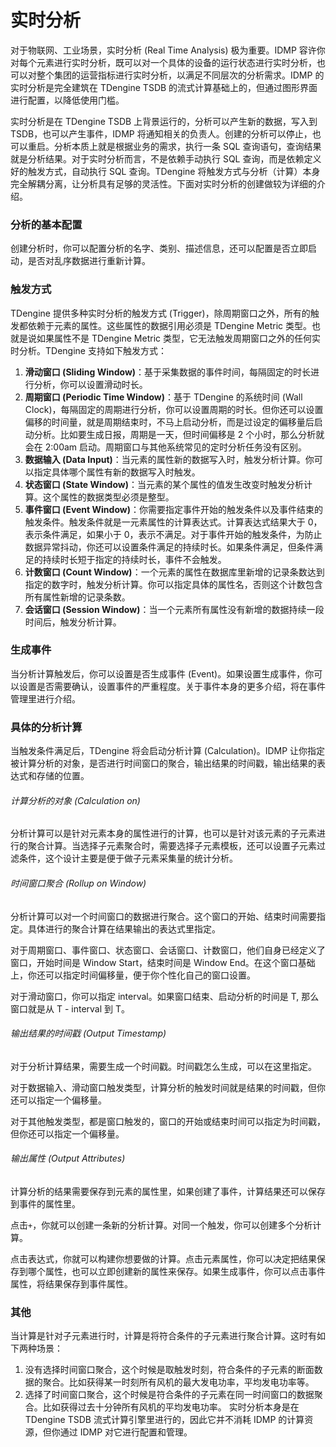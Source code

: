 # 实时分析

对于物联网、工业场景，实时分析 (Real Time Analysis) 极为重要。IDMP 容许你对每个元素进行实时分析，既可以对一个具体的设备的运行状态进行实时分析，也可以对整个集团的运营指标进行实时分析，以满足不同层次的分析需求。IDMP 的实时分析是完全建筑在 TDengine TSDB 的流式计算基础上的，但通过图形界面进行配置，以降低使用门槛。

实时分析是在 TDengine TSDB 上背景运行的，分析可以产生新的数据，写入到 TSDB，也可以产生事件，IDMP 将通知相关的负责人。创建的分析可以停止，也可以重启。分析本质上就是根据业务的需求，执行一条 SQL 查询语句，查询结果就是分析结果。对于实时分析而言，不是依赖手动执行 SQL 查询，而是依赖定义好的触发方式，自动执行 SQL 查询。TDengine 将触发方式与分析（计算）本身完全解耦分离，让分析具有足够的灵活性。下面对实时分析的创建做较为详细的介绍。

### 分析的基本配置

创建分析时，你可以配置分析的名字、类别、描述信息，还可以配置是否立即启动，是否对乱序数据进行重新计算。

### 触发方式

TDengine 提供多种实时分析的触发方式 (Trigger)，除周期窗口之外，所有的触发都依赖于元素的属性。这些属性的数据引用必须是 TDengine Metric 类型。也就是说如果属性不是 TDengine Metric 类型，它无法触发周期窗口之外的任何实时分析。TDengine 支持如下触发方式：

1. **滑动窗口 (Sliding Window)**：基于采集数据的事件时间，每隔固定的时长进行分析，你可以设置滑动时长。
2. **周期窗口 (Periodic Time Window)**：基于 TDengine 的系统时间 (Wall Clock)，每隔固定的周期进行分析，你可以设置周期的时长。但你还可以设置偏移的时间量，就是周期结束时，不马上启动分析，而是过设定的偏移量后启动分析。比如要生成日报，周期是一天，但时间偏移是 2 个小时，那么分析就会在 2:00am 启动。周期窗口与其他系统常见的定时分析任务没有区别。
3. **数据输入 (Data Input)**：当元素的属性新的数据写入时，触发分析计算。你可以指定具体哪个属性有新的数据写入时触发。
4. **状态窗口 (State Window)**：当元素的某个属性的值发生改变时触发分析计算。这个属性的数据类型必须是整型。
5. **事件窗口 (Event Window)**：你需要指定事件开始的触发条件以及事件结束的触发条件。触发条件就是一元素属性的计算表达式。计算表达式结果大于 0，表示条件满足，如果小于 0，表示不满足。对于事件开始的触发条件，为防止数据异常抖动，你还可以设置条件满足的持续时长。如果条件满足，但条件满足的持续时长短于指定的持续时长，事件不会触发。
6. **计数窗口 (Count Window)**：一个元素的属性在数据库里新增的记录条数达到指定的数字时，触发分析计算。你可以指定具体的属性名，否则这个计数包含所有属性新增的记录条数。
7. **会话窗口 (Session Window)**：当一个元素所有属性没有新增的数据持续一段时间后，触发分析计算。

### 生成事件

当分析计算触发后，你可以设置是否生成事件 (Event)。如果设置生成事件，你可以设置是否需要确认，设置事件的严重程度。关于事件本身的更多介绍，将在事件管理里进行介绍。

### 具体的分析计算

当触发条件满足后，TDengine 将会启动分析计算 (Calculation)。IDMP 让你指定被计算分析的对象，是否进行时间窗口的聚合，输出结果的时间戳，输出结果的表达式和存储的位置。

###### 计算分析的对象 (Calculation on)

分析计算可以是针对元素本身的属性进行的计算，也可以是针对该元素的子元素进行的聚合计算。当选择子元素聚合时，需要选择子元素模板，还可以设置子元素过滤条件，这个设计主要是便于做子元素采集量的统计分析。

###### 时间窗口聚合 (Rollup on Window)

分析计算可以对一个时间窗口的数据进行聚合。这个窗口的开始、结束时间需要指定。具体进行的聚合计算在结果输出的表达式里指定。

对于周期窗口、事件窗口、状态窗口、会话窗口、计数窗口，他们自身已经定义了窗口，开始时间是 Window Start，结束时间是 Window End。在这个窗口基础上，你还可以指定时间偏移量，便于你个性化自己的窗口设置。

对于滑动窗口，你可以指定 interval。如果窗口结束、启动分析的时间是 T, 那么窗口就是从 T - interval 到 T。

###### 输出结果的时间戳 (Output Timestamp)

对于分析计算结果，需要生成一个时间戳。时间戳怎么生成，可以在这里指定。

对于数据输入、滑动窗口触发类型，计算分析的触发时间就是结果的时间戳，但你还可以指定一个偏移量。

对于其他触发类型，都是窗口触发的，窗口的开始或结束时间可以指定为时间戳，但你还可以指定一个偏移量。

###### 输出属性 (Output Attributes)

计算分析的结果需要保存到元素的属性里，如果创建了事件，计算结果还可以保存到事件的属性里。

点击`+`，你就可以创建一条新的分析计算。对同一个触发，你可以创建多个分析计算。

点击表达式，你就可以构建你想要做的计算。点击元素属性，你可以决定把结果保存到哪个属性，也可以立即创建新的属性来保存。如果生成事件，你可以点击事件属性，将结果保存到事件属性。

### 其他

当计算是针对子元素进行时，计算是将符合条件的子元素进行聚合计算。这时有如下两种场景：

1. 没有选择时间窗口聚合，这个时候是取触发时刻，符合条件的子元素的断面数据的聚合。比如获得某一时刻所有风机的最大发电功率，平均发电功率等。
2. 选择了时间窗口聚合，这个时候是符合条件的子元素在同一时间窗口的数据聚合。比如获得过去十分钟所有风机的平均发电功率。
实时分析本身是在 TDengine TSDB 流式计算引擎里进行的，因此它并不消耗 IDMP 的计算资源，但你通过 IDMP 对它进行配置和管理。

